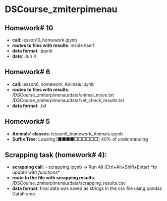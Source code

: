 # DSCourse_zmiterpimenau

## **Homework# 10**
- **call**: lesson10_homework.ipynb
- **routes to files with results**: inside itself
- **data format**: .ipynb
- **date**: Jun 4

## **Homework# 6**
- **call**: lesson6_homework_Animals.ipynb
- **routes to files with results**: /DSCourse_zmiterpimenau/data/animal_move.txt
  /DSCourse_zmiterpimenau/data/vet_check_results.txt
- **data format**: .txt
 


## **Homework# 5**

- **Animals' classes**: lesson5_homework_Animals.ipynb
- **Suffix Tree**: Loading [■■■■□□□□□□] 40% of understanding




## **Scrapping task (homework# 4):**

- **scrapping call**: - scrapping.ipynb -> Run All (Ctrl+Alt+Shift+Enter)
_*to update with functions_*
- **route to the file with scrapping results**: /DSCourse_zmiterpimenau/data/scrapping_results.csv
- **data format**: final data was saved as strings in the csv file using pandas DataFrame
